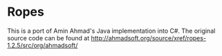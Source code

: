 # Ropes
This is a port of Amin Ahmad's Java implementation into C#. The original source code can be found at http://ahmadsoft.org/source/xref/ropes-1.2.5/src/org/ahmadsoft/
